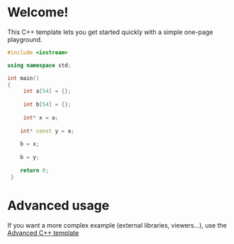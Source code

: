 # Welcome!

This C++ template lets you get started quickly with a simple one-page playground.

```C++ runnable
#include <iostream>

using namespace std;

int main()
{
     int a[54] = {};
 
     int b[54] = {};
 
     int* x = a;
 
    int* const y = a;
 
    b = x;
 
    b = y;
 
    return 0;
 } 
```

# Advanced usage

If you want a more complex example (external libraries, viewers...), use the [Advanced C++ template](https://tech.io/select-repo/598)

